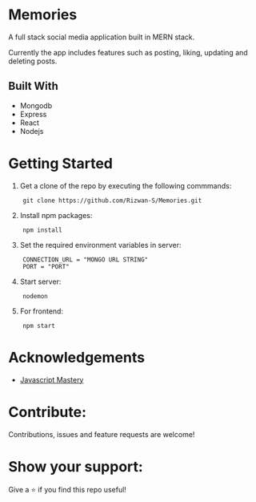 # Memories
A full stack social media application built in MERN stack.

Currently the app includes features such as posting, liking, updating and deleting posts.

## Built With
- Mongodb
- Express
- React
- Nodejs

# Getting Started
1. Get a clone of the repo by executing the following commmands:
```
    git clone https://github.com/Rizwan-S/Memories.git
```
2. Install npm packages:
```
    npm install
```
3. Set the required environment variables in server:
```
    CONNECTION_URL = "MONGO URL STRING"
    PORT = "PORT"
```
4. Start server:
```
    nodemon
```
5. For frontend:
```
    npm start
```

# Acknowledgements
- [Javascript Mastery](https://www.youtube.com/watch?v=ngc9gnGgUdA&ist=PL6QREj8te1P7VSwhrMf3D3Xt4V6_SRkhu)

# Contribute:
Contributions, issues and feature requests are welcome!

# Show your support:
Give a ⭐️ if you find this repo useful!